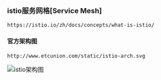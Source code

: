 <!--
author: hack0072008
head: http://www.etcunion.com/static/logo1_128x128.jpg
date: 2019-06-05
title: Istio服务网格
tags: Istio Consul docker k8s
images: http://www.etcunion.com/static/logo1_128x128.jpg
category: Istio Consul docker k8s
status: publish
summary: Istio服务网格
-->





### istio服务网格[Service Mesh]
    https://istio.io/zh/docs/concepts/what-is-istio/
    
#### 官方架构图
    http://www.etcunion.com/static/istio-arch.svg
![istio架构图](http://www.etcunion.com/static/istio-arch.svg)
